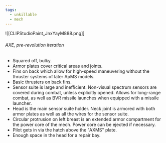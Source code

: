 ```yaml
---
tags:
  - unkillable
  - mech
---
```

![[CLIPStudioPaint_JnxYayM888.png]]
###### AXE, pre-revolution iteration
- Squared off, bulky.
- Armor plates cover critical areas and joints.
- Fins on back which allow for high-speed maneuvering without the thruster systems of later ApMS models.
- Basic thrusters on back fins.
- Sensor suite is large and inefficient. Non-visual spectrum sensors are covered during combat, unless explicitly opened. Allows for long-range combat, as well as BVR missile launches when equipped with a missile launcher.
- Head is the main sensor suite holder. Neck joint is armored with both armor plates as well as all the wires for the sensor suite.
- Circular protrusion on left breast is an extended armor compartment for the power core of the mech. Power core can be ejected if necessary.
- Pilot gets in via the hatch above the "AXMS" plate.
- Enough space in the head for a repair bay.